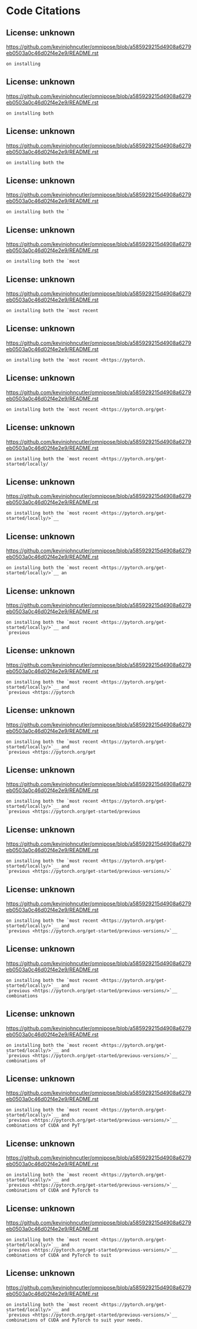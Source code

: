 # Code Citations

## License: unknown
https://github.com/kevinjohncutler/omnipose/blob/a585929215d4908a6279eb0503a0c46d02f4e2e9/README.rst

```
on installing
```


## License: unknown
https://github.com/kevinjohncutler/omnipose/blob/a585929215d4908a6279eb0503a0c46d02f4e2e9/README.rst

```
on installing both
```


## License: unknown
https://github.com/kevinjohncutler/omnipose/blob/a585929215d4908a6279eb0503a0c46d02f4e2e9/README.rst

```
on installing both the
```


## License: unknown
https://github.com/kevinjohncutler/omnipose/blob/a585929215d4908a6279eb0503a0c46d02f4e2e9/README.rst

```
on installing both the `
```


## License: unknown
https://github.com/kevinjohncutler/omnipose/blob/a585929215d4908a6279eb0503a0c46d02f4e2e9/README.rst

```
on installing both the `most
```


## License: unknown
https://github.com/kevinjohncutler/omnipose/blob/a585929215d4908a6279eb0503a0c46d02f4e2e9/README.rst

```
on installing both the `most recent 
```


## License: unknown
https://github.com/kevinjohncutler/omnipose/blob/a585929215d4908a6279eb0503a0c46d02f4e2e9/README.rst

```
on installing both the `most recent <https://pytorch.
```


## License: unknown
https://github.com/kevinjohncutler/omnipose/blob/a585929215d4908a6279eb0503a0c46d02f4e2e9/README.rst

```
on installing both the `most recent <https://pytorch.org/get-
```


## License: unknown
https://github.com/kevinjohncutler/omnipose/blob/a585929215d4908a6279eb0503a0c46d02f4e2e9/README.rst

```
on installing both the `most recent <https://pytorch.org/get-started/locally/
```


## License: unknown
https://github.com/kevinjohncutler/omnipose/blob/a585929215d4908a6279eb0503a0c46d02f4e2e9/README.rst

```
on installing both the `most recent <https://pytorch.org/get-started/locally/>`__
```


## License: unknown
https://github.com/kevinjohncutler/omnipose/blob/a585929215d4908a6279eb0503a0c46d02f4e2e9/README.rst

```
on installing both the `most recent <https://pytorch.org/get-started/locally/>`__ an
```


## License: unknown
https://github.com/kevinjohncutler/omnipose/blob/a585929215d4908a6279eb0503a0c46d02f4e2e9/README.rst

```
on installing both the `most recent <https://pytorch.org/get-started/locally/>`__ and
`previous
```


## License: unknown
https://github.com/kevinjohncutler/omnipose/blob/a585929215d4908a6279eb0503a0c46d02f4e2e9/README.rst

```
on installing both the `most recent <https://pytorch.org/get-started/locally/>`__ and
`previous <https://pytorch
```


## License: unknown
https://github.com/kevinjohncutler/omnipose/blob/a585929215d4908a6279eb0503a0c46d02f4e2e9/README.rst

```
on installing both the `most recent <https://pytorch.org/get-started/locally/>`__ and
`previous <https://pytorch.org/get
```


## License: unknown
https://github.com/kevinjohncutler/omnipose/blob/a585929215d4908a6279eb0503a0c46d02f4e2e9/README.rst

```
on installing both the `most recent <https://pytorch.org/get-started/locally/>`__ and
`previous <https://pytorch.org/get-started/previous
```


## License: unknown
https://github.com/kevinjohncutler/omnipose/blob/a585929215d4908a6279eb0503a0c46d02f4e2e9/README.rst

```
on installing both the `most recent <https://pytorch.org/get-started/locally/>`__ and
`previous <https://pytorch.org/get-started/previous-versions/>`
```


## License: unknown
https://github.com/kevinjohncutler/omnipose/blob/a585929215d4908a6279eb0503a0c46d02f4e2e9/README.rst

```
on installing both the `most recent <https://pytorch.org/get-started/locally/>`__ and
`previous <https://pytorch.org/get-started/previous-versions/>`__
```


## License: unknown
https://github.com/kevinjohncutler/omnipose/blob/a585929215d4908a6279eb0503a0c46d02f4e2e9/README.rst

```
on installing both the `most recent <https://pytorch.org/get-started/locally/>`__ and
`previous <https://pytorch.org/get-started/previous-versions/>`__
combinations
```


## License: unknown
https://github.com/kevinjohncutler/omnipose/blob/a585929215d4908a6279eb0503a0c46d02f4e2e9/README.rst

```
on installing both the `most recent <https://pytorch.org/get-started/locally/>`__ and
`previous <https://pytorch.org/get-started/previous-versions/>`__
combinations of
```


## License: unknown
https://github.com/kevinjohncutler/omnipose/blob/a585929215d4908a6279eb0503a0c46d02f4e2e9/README.rst

```
on installing both the `most recent <https://pytorch.org/get-started/locally/>`__ and
`previous <https://pytorch.org/get-started/previous-versions/>`__
combinations of CUDA and PyT
```


## License: unknown
https://github.com/kevinjohncutler/omnipose/blob/a585929215d4908a6279eb0503a0c46d02f4e2e9/README.rst

```
on installing both the `most recent <https://pytorch.org/get-started/locally/>`__ and
`previous <https://pytorch.org/get-started/previous-versions/>`__
combinations of CUDA and PyTorch to
```


## License: unknown
https://github.com/kevinjohncutler/omnipose/blob/a585929215d4908a6279eb0503a0c46d02f4e2e9/README.rst

```
on installing both the `most recent <https://pytorch.org/get-started/locally/>`__ and
`previous <https://pytorch.org/get-started/previous-versions/>`__
combinations of CUDA and PyTorch to suit
```


## License: unknown
https://github.com/kevinjohncutler/omnipose/blob/a585929215d4908a6279eb0503a0c46d02f4e2e9/README.rst

```
on installing both the `most recent <https://pytorch.org/get-started/locally/>`__ and
`previous <https://pytorch.org/get-started/previous-versions/>`__
combinations of CUDA and PyTorch to suit your needs.
```

